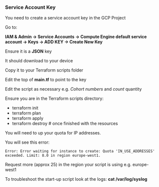 ### Service Account Key

You need to create a service account key in the GCP Project 

Go to:

**IAM & Admin -> Service Accounts -> Compute Engine default service account -> Keys -> ADD KEY -> Create New Key**

Ensure it is a **JSON** key 

It should download to your device

Copy it to your Terraform scripts folder 

Edit the top of **main.tf** to point to the key

Edit the script as necessary e.g. *Cohort numbers* and *count* quantity

Ensure you are in the Terraform scripts directory:

- terraform init 
- terraform plan 
- terraform apply 
- terraform destroy # once finished with the resources

You will need to up your quota for IP addresses.

You will see this error: 

`Error: Error waiting for instance to create: Quota 'IN_USE_ADDRESSES' exceeded. Limit: 8.0 in region europe-west1.`

Request more (approx 25) in the region your script is using e.g. europe-west1

To troubleshoot the start-up script look at the logs: **cat /var/log/syslog**